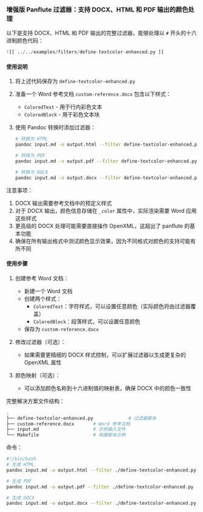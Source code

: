 ### 增强版 Panflute 过滤器：支持 DOCX、HTML 和 PDF 输出的颜色处理

以下是支持 DOCX、HTML 和 PDF 输出的完整过滤器，能够处理以 `#` 开头的十六进制颜色代码：

```python
![[ ../../examples/filters/define-textcolor-enhanced.py ]]
```

#### 使用说明

1. 将上述代码保存为 `define-textcolor-enhanced.py`
2. 准备一个 Word 参考文档 `custom-reference.docx` 包含以下样式：
   - `ColoredText` - 用于行内彩色文本
   - `ColoredBlock` - 用于彩色文本块

3. 使用 Pandoc 转换时添加过滤器：

   ```bash
   # 转换为 HTML
   pandoc input.md -o output.html --filter define-textcolor-enhanced.py
   
   # 转换为 PDF
   pandoc input.md -o output.pdf --filter define-textcolor-enhanced.py
   
   # 转换为 DOCX
   pandoc input.md -o output.docx --filter define-textcolor-enhanced.py --reference-doc=custom-reference.docx
   ```

注意事项：

1. DOCX 输出需要参考文档中的预定义样式
2. 对于 DOCX 输出，颜色信息存储在 `_color` 属性中，实际渲染需要 Word 应用这些样式
3. 更高级的 DOCX 处理可能需要直接操作 OpenXML，这超出了 panflute 的基本功能
4. 确保在所有输出格式中测试颜色显示效果，因为不同格式对颜色的支持可能有所不同

#### 使用步骤

1. 创建参考 Word 文档：
   - 新建一个 Word 文档
   - 创建两个样式：
     - `ColoredText`：字符样式，可以设置任意颜色（实际颜色将由过滤器覆盖）
     - `ColoredBlock`：段落样式，可以设置任意颜色
   - 保存为 `custom-reference.docx`

2. 修改过滤器（可选）：
   - 如果需要更精细的 DOCX 样式控制，可以扩展过滤器以生成更复杂的 OpenXML 属性

3. 颜色映射（可选）：
   - 可以添加颜色名称到十六进制值的映射表，确保 DOCX 中的颜色一致性

完整解决方案文件结构：

```bash
.
├── define-textcolor-enhanced.py             # 过滤器脚本
├── custom-reference.docx       # Word 参考文档
├── input.md                    # 示例输入文件
└── Makefile                    # 构建脚本示例
```

命令：

```bash
#!/bin/bash
# 生成 HTML
pandoc input.md -o output.html --filter ./define-textcolor-enhanced.py

# 生成 PDF
pandoc input.md -o output.pdf --filter ./define-textcolor-enhanced.py

# 生成 DOCX
pandoc input.md -o output.docx --filter ./define-textcolor-enhanced.py --reference-doc=custom-reference.docx
```